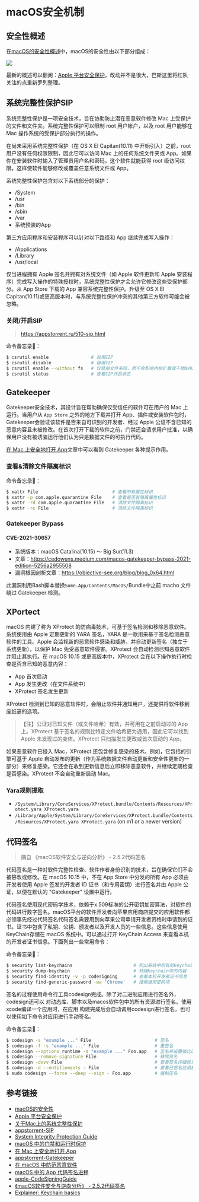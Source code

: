 # macOS安全机制

## 安全性概述
在[macOS的安全性概述](https://www.apple.com.cn/business/docs/resources/macOS_Security_Overview.pdf)中，macOS的安全性由以下部分组成：

![](../assets/images/macOS的安全性.png)

最新的概述可以翻阅：[Apple 平台安全保护](https://support.apple.com/zh-cn/guide/security/welcome/web)，改动并不是很大，巴斯这里将红队关注的点重新罗列整理。

## 系统完整性保护SIP

系统完整性保护是一项安全技术，旨在协助防止潜在恶意软件修改 Mac 上受保护的文件和文件夹。系统完整性保护可以限制 root 用户帐户，以及 root 用户能够在 Mac 操作系统的受保护部分执行的操作。

在尚未采用系统完整性保护（在 OS X El Capitan(10.11) 中开始引入）之前，root 用户没有任何权限限制，因此它可以访问 Mac 上的任何系统文件夹或 App。如果你在安装软件时输入了管理员用户名和密码，这个软件就能获得 root 级访问权限。这样使软件能够修改或覆盖任意系统文件或 App。

系统完整性保护包含对以下系统部分的保护：

- /System
- /usr
- /bin
- /sbin
- /var
- 系统预装的App

第三方应用程序和安装程序可以针对以下路径和 App 继续完成写入操作：

- /Applications
- /Library
- /usr/local

仅当进程拥有 Apple 签名并拥有对系统文件（如 Apple 软件更新和 Apple 安装程序）完成写入操作的特殊授权时，系统完整性保护才会允许它修改这些受保护部分。从 App Store 下载的 App 兼容系统完整性保护。升级至 OS X El Capitan(10.11)或更高版本时，与系统完整性保护冲突的其他第三方软件可能会被忽略。

### 关闭/开启SIP
> https://appstorrent.ru/510-sip.html

命令备忘录📕：
```bash
$ csrutil enable                # 启用SIP
$ csrutil disable               # 停用SIP
$ csrutil enable --without fs   # 仅禁用文件系统，而不会影响內核扩展或干扰NVRAM
$ csrutil status                # 查看SIP开启状态
```

## Gatekeeper
Gatekeeper安全技术，其设计旨在帮助确保仅受信任的软件可在用户的 Mac 上运行。当用户从 `App Store` 之外的地方下载并打开 App、插件或安装软件包时，Gatekeeper会验证该软件是否来自可识别的开发者、经过 Apple 公证不含已知的恶意内容且未被修改。在首次打开下载的软件之前，门禁还会请求用户批准，以确保用户没有被诱骗运行他们认为只是数据文件的可执行代码。

[在 Mac 上安全地打开 App](https://support.apple.com/zh-cn/HT202491)文章中可以看到 Gatekeeper 各种提示作用。

### 查看&清除文件隔离标识
命令备忘录📕：
```bash
$ xattr File                            # 查看所有属性标识
$ xattr -p com.apple.quarantine File    # 查看是否有隔离属性标识
$ xattr -rd com.apple.quarantine File   # 清除文件隔离标识
$ xattr -rc File                        # 清除文件隔离标识
```
### Gatekeeper Bypass

#### CVE-2021–30657
- 系统版本：macOS Catalina(10.15) ～ Big Sur(11.3)
- 文章：https://cedowens.medium.com/macos-gatekeeper-bypass-2021-edition-5256a2955508
- 漏洞根因剖析文章：https://objective-see.org/blog/blog_0x64.html

此漏洞利用Bash脚本替换`Some.App/Contents/MacOS/`Bundle中之前 macho 文件绕过 Gatekeeper 检测。

## XPortect
macOS 内建了称为 XProtect 的防病毒技术，可基于签名检测和移除恶意软件。系统使用由 Apple 定期更新的 YARA 签名，YARA 是一款用来基于签名检测恶意软件的工具。Apple 会监视新的恶意软件感染和威胁，并自动更新签名（独立于系统更新），以保护 Mac 免受恶意软件侵害。XProtect 会自动检测已知恶意软件并阻止其执行。在 macOS 10.15 或更高版本中，XProtect 会在以下操作执行时检查是否含已知的恶意内容：

- App 首次启动
- App 发生更改（在文件系统中）
- XProtect 签名发生更新

XProtect 检测到已知的恶意软件时，会阻止软件并通知用户，还提供将软件移到废纸篓的选项。

>【注】公证对已知文件（或文件哈希）有效，并可用在之前启动过的 App 上。XProtect 基于签名的规则比特定文件哈希更为通用，因此它可以找到 Apple 未发现过的变体。XProtect 只扫描发生更改或首次启动的 App。

如果恶意软件已侵入 Mac，XProtect 还包含修复感染的技术。例如，它包括的引擎可基于 Apple 自动发布的更新（作为系统数据文件自动更新和安全性更新的一部分）来修复感染。它还会在收到更新信息后立即移除恶意软件，并继续定期检查是否感染。XProtect 不会自动重新启动 Mac。

### Yara规则提取
- `/System/Library/CoreServices/XProtect.bundle/Contents/Resources/XProtect.yara XProtect.yara`
- `/Library/Apple/System/Library/CoreServices/XProtect.bundle/Contents/Resources/XProtect.yara XProtect.yara` (on m1 or a newer version)

## 代码签名
> 摘自 《macOS软件安全与逆向分析》 - 2.5.2代码签名

代码签名是一种对软件完整性检查、软件作者身份识别的技术，旨在确保它们不会被篡改或修改。在 macOS 10.15 中，不在 App Store 中分发的所有 App 必须由开发者使用 Apple 签发的开发者 ID 证书（和专用密钥）进行签名并由 Apple 公证，以便在默认的 "Gatekeeper" 设置中运行。

代码签名使用现代密码学技术，依赖于x.509标准的公开密钥加密算法，对软件的代码进行数字签名。macOS平台的软件开发者向苹果应用商店提交的应用软件都必领事先经过代码签名代码签名需要用到向苹果公司申请开发者资格时申请到的证书。证书中包含了私钥、公钥、颁发者以及开发人员的一些信息。这些信息使用KeyChain存储在 macOS 系统中。可以通过打开 KeyChain Access 来查看本机的开发者证书信息。下面列出一些常用命令：

命令备忘录📕：
```bash
$ security list-keychains                       # 列出系统中所有的keychain
$ security dump-keychain                        # 转储keychain中的内容
$ security find-identity -v -p codesigning      # 查看本机开发者证书信息
$ security find-generic-password -wa 'Chrome'   # 搜索通用密码项
```

签名的过程使用命令行工具codesign完成。除了对二进制应用进行签名外，codesign还可以
对动态库、脚本以及macos软件包中的所有资源进行签名。使用xcode编译一个应用时，在应用
构建完成后会自动调用codesign进行签名，也可以使用如下命令对应用进行手动签名。

命令备忘录📕：
```bash
$ codesign -s "example ..." File                        # 签名
$ codesign -f -s "example ..." File                     # 重签名
$ codesign --options runtime -s "example ..." Foo.app   # 签名并设置强化运行时
$ codesign --remove-signature File                      # 移除签名
$ codesign -dvvv File                                   # 查看签名详细信息
$ codesign -d --entitlements - File                     # 查看已签名应用权限信息
$ sudo codesign --force --deep --sign - Foo.app         # 强制签名
```

## 参考链接
- [macOS的安全性](https://www.apple.com.cn/business/docs/resources/macOS_Security_Overview.pdf)
- [Apple 平台安全保护](https://support.apple.com/zh-cn/guide/security/welcome/web)
- [关于Mac上的系统完整性保护](https://support.apple.com/zh-cn/HT204899)
- [appstorrent-SIP](https://appstorrent.ru/510-sip.html)
- [System Integrity Protection Guide](https://developer.apple.com/library/archive/documentation/Security/Conceptual/System_Integrity_Protection_Guide/Introduction/Introduction.html#//apple_ref/doc/uid/TP40016462-CH1-DontLinkElementID_15)
- [macOS 中的门禁和运行时保护](https://support.apple.com/zh-cn/guide/security/sec5599b66df/web)
- [在 Mac 上安全地打开 App](https://support.apple.com/zh-cn/HT202491)
- [appstorrent-Gatekeeper](https://appstorrent.ru/65-gatekeeper.html)
- [在 macOS 中防范恶意软件](https://support.apple.com/zh-cn/guide/security/sec469d47bd8/web)
- [macOS 中的 App 代码签名进程](https://support.apple.com/zh-cn/guide/security/sec3ad8e6e53/web)
- [apple-CodeSigningGuide](https://developer.apple.com/library/archive/documentation/Security/Conceptual/CodeSigningGuide/AboutCS/AboutCS.html)
- [《macOS软件安全与逆向分析》 - 2.5.2代码签名](https://book.douban.com/subject/27088100/)
- [Explainer: Keychain basics](https://eclecticlight.co/2022/10/15/explainer-keychain-basics/)